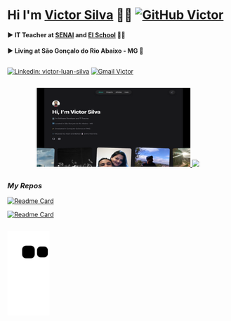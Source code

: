 # Hi I'm [Victor Silva](https://victorluansilva.com/) 🐱‍👤 [![GitHub Victor](https://img.shields.io/github/followers/victorluansilva?label=follows&style=social)](https://github.com/victorluansilva)

#### :arrow_forward:  IT Teacher at [SENAI](https://www.fiemg.com.br/senai/unidades/senai-sao-goncalo-do-rio-abaixo-cfp-jose-fernando-coura/) and [EI School](https://www.google.com/search?q=escola+integral+maria+de+lourdes+duarte+moreira+dos+santos+s%C3%A3o+gon%C3%A7alo+do+rio+abaixo&rlz=1C1GCEU_pt-BRBR1053BR1053&oq=escola+integral+maria+de+lourdes+duarte+moreira+dos+santos+s&gs_lcrp=EgZjaHJvbWUqBwgBECEYoAEyBggAEEUYOTIHCAEQIRigATIHCAIQIRigATIHCAMQIRigAdIBCTEzODU1ajBqNKgCALACAA&sourceid=chrome&ie=UTF-8#:~:text=See%20outside-,Escola%20Integral,-Directions) :man_teacher: 

#### :arrow_forward: Living at **São Gonçalo do Rio Abaixo - MG** :city_sunrise:


##

[![Linkedin: victor-luan-silva](https://img.shields.io/badge/-Victor%20Silva-black?style=flat-square&logo=Linkedin&logoColor=white&link=https://www.linkedin.com/in/victor-luan-silva/)](https://www.linkedin.com/in/victor-luan-silva/)
[![Gmail Victor](https://img.shields.io/badge/Gmail-black?style=flat-square&logo=gmail&logoColor=white&link=mailto:victorluansilva@gmail.com)](mailto:victorluansilva@gmail.com)

##

<div align="center">
  <a href="https://victorluansilva.com/" target="_blank">
  <img width="350em" height="180em" src="src/images/webSiteMiniature.png"/>
  </a>
  <a href="https://github.com/victorluansilva" target="_blank">
  <img height="180em" src="https://github-readme-stats.vercel.app/api?username=victorluansilva&show_icons=true&theme=transparent&include_all_commits=true&count_private=true"/>
  </a>
</div>

##

### _My Repos_

  [![Readme Card](https://github-readme-stats.vercel.app/api/pin/?username=victorluansilva&repo=victor-app-inventor-projects&theme=transparent)](https://github.com/victorluansilva/victor-app-inventor-projects)

  [![Readme Card](https://github-readme-stats.vercel.app/api/pin/?username=victorluansilva&repo=Livros&theme=transparent)](https://github.com/victorluansilva/Livros)
 
  
##

 ![Snake animation](https://github.com/victorluansilva/victorluansilva/blob/output/github-contribution-grid-snake.svg)
